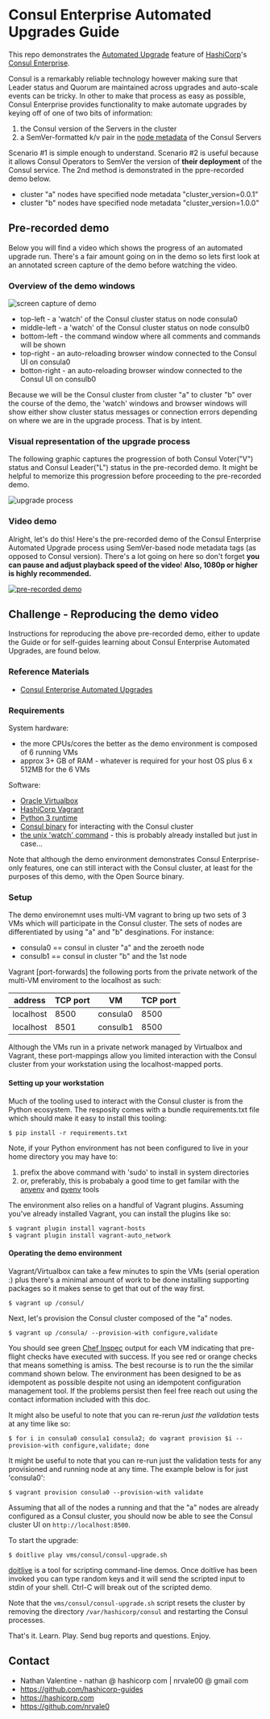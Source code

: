 # Consul Enterprise Automated Upgrades Guide

This repo demonstrates the [Automated Upgrade](https://www.consul.io/docs/enterprise/upgrades/index.html) feature of [HashiCorp](https://hashicorp.com)'s [Consul Enterprise](https://consul.io).

Consul is a remarkably reliable technology however making sure that Leader status and Quorum are maintained across upgrades and auto-scale events can be tricky. In other to make that process as easy as possible, Consul Enterprise provides functionality to make automate upgrades by keying off of one of two bits of information:

1. the Consul version of the Servers in the cluster
1. a SemVer-formatted k/v pair in the [node metadata](https://www.consul.io/docs/agent/options.html#_node_meta) of the Consul Servers

Scenario #1 is simple enough to understand. Scenario #2 is useful because it allows Consul Operators to SemVer the version of **their deployment** of the Consul service. The 2nd method is demonstrated in the ppre-recorded demo below.

* cluster "a" nodes have specified node metadata "cluster_version=0.0.1"
* cluster "b" nodes have specified node metadata "cluster_version=1.0.0"

## Pre-recorded demo

Below you will find a video which shows the progress of an automated upgrade run. There's a fair amount going on in the demo so lets first look at an annotated screen capture of the demo before watching the video.

### Overview of the demo windows
![screen capture of demo](images/screen.png)

* top-left - a 'watch' of the Consul cluster status on node consula0
* middle-left - a 'watch' of the Consul cluster status on node consulb0
* bottom-left - the command window where all comments and commands will be shown
* top-right - an auto-reloading browser window connected to the Consul UI on consula0
* botton-right - an auto-reloading browser window connected to the Consul UI on consulb0

Because we will be the Consul cluster from cluster "a" to cluster "b" over the course of the demo, the 'watch' windows and browser windows will show either show cluster status messages or connection errors depending on where we are in the upgrade process. That is by intent.

### Visual representation of the upgrade process

The following graphic captures the progression of both Consul Voter("V") status and Consul Leader("L") status in the pre-recorded demo. It might be helpful to memorize this progression before proceeding to the pre-recorded demo.

![upgrade process](images/consul-automated-upgrade.gif)

### Video demo

Alright, let's do this! Here's the pre-recorded demo of the Consul Enterprise Automated Upgrade process using SemVer-based node metadata tags (as opposed to Consul version). There's a lot going on here so don't forget **you can pause and adjust playback speed of the video**! **Also, 1080p or higher is highly recommended.**

[![pre-recorded demo](images/video-snap.png)](https://www.youtube.com/watch?v=wxzcLQC1VpI)

## Challenge - Reproducing the demo video

Instructions for reproducing the above pre-recorded demo, either to update the Guide or for self-guides learning about Consul Enterprise Automated Upgrades, are found below.

### Reference Materials
* [Consul Enterprise Automated Upgrades](https://www.consul.io/docs/enterprise/upgrades/index.html)

### Requirements

System hardware:
* the more CPUs/cores the better as the demo environment is composed of 6 running VMs
* approx 3+ GB of RAM - whatever is required for your host OS plus 6 x 512MB for the 6 VMs

Software:
* [Oracle Virtualbox](https://virtualbox.org)
* [HashiCorp Vagrant](https://hashicorp.com)
* [Python 3 runtime](https://python.org)
* [Consul binary](https://consul.io) for interacting with the Consul cluster
* [the unix 'watch' command](https://en.wikipedia.org/wiki/Watch_(Unix)) - this is probably already installed but just in case...

Note that although the demo environment demonstrates Consul Enterprise-only features, one can still interact with the Consul cluster, at least for the purposes of this demo, with the Open Source binary.

### Setup

The demo environemnt uses multi-VM vagrant to bring up two sets of 3 VMs which will participate in the Consul cluster. The sets of nodes are differentiated by using "a" and "b" desginations. For instance:

* consula0 == consul in cluster "a" and the zeroeth node
* consulb1 == consul in cluster "b" and the 1st node

Vagrant [port-forwards] the following ports from the private network of the multi-VM enviroment to the localhost as such:

| address | TCP port | VM | TCP port |
| --- | --- | --- | --- |
| localhost | 8500 | consula0 | 8500 |
| localhost | 8501 | consulb1 | 8500 |

Although the VMs run in a private network managed by Virtualbox and Vagrant, these port-mappings allow you limited interaction with the Consul cluster from your workstation using the localhost-mapped ports.

#### Setting up your workstation

Much of the tooling used to interact with the Consul cluster is from the Python ecosystem. The resposity comes with a bundle requirements.txt file which should make it easy to install this tooling:

```pre
$ pip install -r requirements.txt
```
Note, if your Python environment has not been configured to live in your home directory you may have to:

1. prefix the above command with 'sudo' to install in system directories
1. or, preferably, this is probabaly a good time to get familar with the [anyenv](https://github.com/riywo/anyenv) and [pyenv](https://github.com/pyenv/pyenv) tools

The environment also relies on a handful of Vagrant plugins. Assuming you've already installed Vagrant, you can install the plugins like so:

```pre
$ vagrant plugin install vagrant-hosts
$ vagrant plugin install vagrant-auto_network
```

#### Operating the demo environment

Vagrant/Virtualbox can take a few minutes to spin the VMs (serial operation :\) plus there's a minimal amount of work to be done installing supporting packages so it makes sense to get that out of the way first.

```pre
$ vagrant up /consul/
```

Next, let's provision the Consul cluster composed of the "a" nodes.

```pre
$ vagrant up /consula/ --provision-with configure,validate
```

You should see green [Chef Inspec](https://www.chef.io/inspec/) output for each VM indicating that pre-flight checks have executed with success. If you see red or orange checks that means something is amiss. The best recourse is to run the the similar command shown below. The environment has been designed to be as idempotent as possible despite not using an idempotent configuration management tool. If the problems persist then feel free reach out using the contact information included with this doc.

It might also be useful to note that you can re-rerun *just the validation* tests at any time like so:

```pre
$ for i in consula0 consula1 consula2; do vagrant provision $i --provision-with configure,validate; done
```

It might be useful to note that you can re-run just the validation tests for any provisioned and running node at any time. The example below is for just 'consula0':

```pre
$ vagrant provision consula0 --provision-with validate
```

Assuming that all of the nodes a running and that the "a" nodes are already configured as a Consul cluster, you should now be able to see the Consul cluster UI on ```http://localhost:8500```.

To start the upgrade:

```pre
$ doitlive play vms/consul/consul-upgrade.sh
```

[doitlive](https://doitlive.readthedocs.io/en/latest/) is a tool for scripting command-line demos. Once doitlive has been invoked you can type random keys and it will send the scripted input to stdin of your shell. Ctrl-C will break out of the scripted demo.

Note that the ```vms/consul/consul-upgrade.sh``` script resets the cluster by removing the directory ```/var/hashicorp/consul``` and restarting the Consul processes. 

That's it. Learn. Play. Send bug reports and questions. Enjoy.

## Contact

* Nathan Valentine - nathan @ hashicorp com | nrvale00 @ gmail com
* https://github.com/hashicorp-guides
* https://hashicorp.com
* https://github.com/nrvale0
